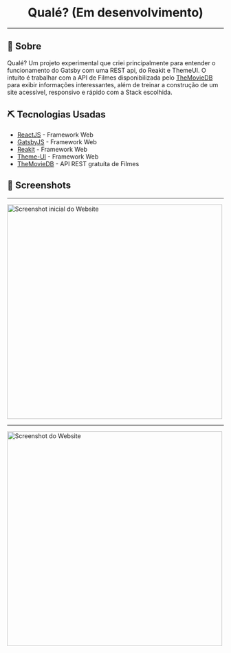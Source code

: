 <h1 align="center">Qualé? (Em desenvolvimento)</h1>

---

## 🧐 Sobre

Qualé? Um projeto experimental que criei principalmente para entender o funcionamento do Gatsby com uma REST api, do Reakit e ThemeUI.
O intuito é trabalhar com a API de Filmes disponibilizada pelo [TheMovieDB](https://www.themoviedb.org/) para exibir informações interessantes, além de treinar a construção de um site acessível, responsivo e rápido com a Stack escolhida.

## ⛏️ Tecnologias Usadas <a name = "tecnologias-usadas"></a>

- [ReactJS](https://pt-br.reactjs.org/) - Framework Web
- [GatsbyJS](https://www.gatsbyjs.com/) - Framework Web
- [Reakit](https://reakit.io/) - Framework Web
- [Theme-UI](https://theme-ui.com/) - Framework Web
- [TheMovieDB](https://www.themoviedb.org/) - API REST gratuíta de Filmes

## 📸 Screenshots

---

<img 
  src="https://user-images.githubusercontent.com/40612788/91667395-c9f0e800-eada-11ea-95fc-80cb3605ca8e.png"
  alt="Screenshot inicial do Website"
  width="500px"
/>

---

<img 
  src="https://user-images.githubusercontent.com/40612788/91667418-f3aa0f00-eada-11ea-9286-4cdd0722055b.png"
  alt="Screenshot do Website"
  width="500px"
/>
